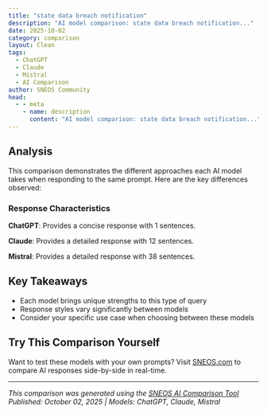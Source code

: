 ```yaml
---
title: "state data breach notification"
description: "AI model comparison: state data breach notification..."
date: 2025-10-02
category: comparison
layout: Clean
tags:
  - ChatGPT
  - Claude
  - Mistral
  - AI Comparison
author: SNEOS Community
head:
  - - meta
    - name: description
      content: "AI model comparison: state data breach notification..."
---
```


<ChatComparison
  title="state data breach notification"
  prompt="state data breach notification"
  :responses='{
    "ChatGPT": "A data breach notification is a legal requirement in many jurisdictions that mandates organizations to inform affected individuals when their personal data has been compromised due to a security breach. The specifics of these regulations can vary by state or country. Below are key points regarding data breach notification requirements, particularly focused on the United States:\n\n### Key Elements of Data Breach Notification Laws:\n\n1. **Definition of a Data Breach**: \n   - Generally refers to unauthorized access to or acquisition of personal information that compromises its security, confidentiality, or integrity.\n\n2. **Affected Information**: \n   - Typically includes personal identifiers such as names, Social Security numbers, driver&#x27;s license numbers, financial account numbers, and in some cases, medical information.\n\n3. **Notification Requirement**:\n   - Organizations must notify affected individuals, usually without unreasonable delay after discovering the breach.\n   - Notification may be required to government agencies and credit reporting agencies, depending on the severity or scale of the breach.\n\n4. **Methods of Notification**:\n   - Written notification is common, though many states allow electronic notification if the affected individuals have consented to it.\n   - Public notice may be required if the breach affects a large number of individuals.\n\n5. **Timing**:\n   - States may have specific time frames within which notification must occur (e.g., within 30 days of discovering the breach).\n\n6. **Exemptions**:\n   - Some laws may exempt notifications if the data breach is unlikely to result in harm to the consumer (e.g., encrypted data that is not further compromised).\n\n7. **State Variations**: \n   - All 50 states, as well as the District of Columbia, have their own breach notification laws, so the requirements can vary greatly (e.g., some states require notifying state officials).\n   - States like California, New York, and Texas have particularly comprehensive regulations.\n\n### Example of States&#x27; Requirements\n\n- **California**: Requires businesses to notify affected individuals in the event of a breach of personal information that includes names in combination with Social Security numbers, financial account numbers, etc. Notifications must occur \"in the most expedient time possible.\"\n  \n- **New York**: Requires businesses that suffer a data breach to notify affected individuals and the Attorney General in certain cases.\n\n- **Texas**: Mandates that individuals must be notified if their sensitive personal information is compromised, with specific details about the breach included in the notification.\n\n### International Considerations:\n\n- **GDPR (EU)**: Under the General Data Protection Regulation, organizations must notify authorities within 72 hours of becoming aware of a breach and inform affected individuals if there&#x27;s a high risk to their rights and freedoms.\n\n### Conclusion\n\nData breach notification laws are critical in protecting consumers by ensuring they are informed of risks to their personal data. Organizations must stay current with the laws in the jurisdictions where they operate to comply effectively. It is also advisable for businesses to establish security measures to prevent breaches and to have a plan in place for responding to breaches when they occur.",
    "Claude": "# Data Breach Notification Laws by State\n\n## Overview\nAll 50 U.S. states, plus D.C., Puerto Rico, and the Virgin Islands have data breach notification laws requiring organizations to notify individuals when their personal information is compromised.\n\n## Key Common Elements\n\n### **Who Must Comply**\n- Businesses, government agencies, nonprofits\n- Data processors/third parties (in many states)\n- Some states have specific requirements for certain industries\n\n### **What Triggers Notification**\n- Unauthorized access to personal information\n- \u0022Personal information\u0022 typically includes:\n  - Name \u002B SSN, driver\u0027s license, financial account info\n  - Medical information\n  - Biometric data (in some states)\n\n### **Notification Requirements**\n\n**To Individuals:**\n- **Timing**: Usually \u0022without unreasonable delay\u0022 or within 30-90 days\n- **Method**: Mail, email, phone, or website posting\n- **Content**: Description of breach, types of data involved, steps being taken, protective measures individuals can take\n\n**To State Authorities:**\n- Most states require notification to Attorney General or other agencies\n- Timing varies (often concurrent with individual notification)\n- Some require specific forms or procedures\n\n**To Credit Bureaus:**\n- Required in many states for large breaches\n- Typically for breaches affecting 1,000\u002B residents\n\n## Notable State Variations\n\n### **Strictest Requirements**\n- **California (CCPA/CPRA)**: Broadest definition of personal information\n- **Massachusetts**: Requires written information security programs\n- **New York**: SHIELD Act with expanded data definitions\n\n### **Unique Features**\n- **Texas**: Requires notification if SSN was accessed, regardless of other factors\n- **Florida**: Shorter notification timeline (30 days)\n- **Illinois**: Biometric data protections under BIPA\n\n## Best Practices for Compliance\n\n1. **Develop an incident response plan**\n2. **Understand which states\u0027 laws apply** (where customers reside)\n3. **Maintain updated contact information**\n4. **Work with legal counsel** for multi-state breaches\n5. **Document the breach investigation**\n6. **Consider cyber insurance coverage**\n\n## Federal Considerations\n- Sector-specific laws (HIPAA, GLBA, FERPA) may also apply\n- FTC Act Section 5 prohibits unfair/deceptive practices\n- Proposed federal legislation could preempt state laws\n\nWould you like me to elaborate on any specific state\u0027s requirements or particular aspects of breach notification laws?",
    "Mistral": "State data breach notification laws require organizations to notify individuals when their personal information has been compromised due to a data breach. These laws vary by state, but they generally share some common elements. Here are key aspects typically found in state data breach notification laws:\n\n### Key Elements of State Data Breach Notification Laws\n\n1. **Definition of Personal Information**:\n   - Most states define personal information to include a combination of an individual\u0027s name and one or more of the following: Social Security number, driver\u0027s license number, financial account information, medical information, or biometric data.\n\n2. **Notification Requirements**:\n   - Organizations must notify affected individuals without unreasonable delay. The specific timeframe can vary by state, but it is often within 30 to 45 days of discovering the breach.\n   - Notification methods can include written notice, email, or telephone, depending on the circumstances and the state\u0027s requirements.\n\n3. **Content of Notification**:\n   - The notification should include details such as the nature of the breach, the type of information compromised, the date of the breach, and steps the individual can take to protect themselves.\n   - Some states require the notification to include contact information for the organization and for credit reporting agencies.\n\n4. **Exceptions and Exemptions**:\n   - Some states allow for exceptions if the breach is unlikely to result in harm to the individual or if the data was encrypted.\n   - Certain industries, such as healthcare and financial services, may have additional or different notification requirements under federal laws like HIPAA and the Gramm-Leach-Bliley Act.\n\n5. **Reporting to State Agencies**:\n   - Many states require organizations to notify state agencies, such as the Attorney General\u0027s office, in addition to notifying affected individuals.\n   - Some states also require notification to credit reporting agencies if a certain number of individuals are affected.\n\n6. **Penalties and Enforcement**:\n   - Non-compliance with data breach notification laws can result in fines, legal action, and other penalties.\n   - Enforcement actions can be taken by state Attorneys General or other regulatory bodies.\n\n### Examples of State-Specific Requirements\n\n- **California**:\n  - California\u0027s data breach notification law is one of the most stringent. It requires notification to be made in the most expedient time possible and without unreasonable delay.\n  - The law also specifies that if the breach involves more than 500 California residents, the organization must notify the Attorney General.\n\n- **New York**:\n  - New York\u0027s SHIELD Act requires organizations to implement reasonable safeguards to protect the security, confidentiality, and integrity of private information.\n  - Notification must be made to affected individuals and the Attorney General, the Department of State, and the Division of Consumer Protection if the breach affects more than 500 New York residents.\n\n- **Florida**:\n  - Florida\u0027s data breach notification law requires notification to be made within 30 days of discovering the breach.\n  - If the breach affects more than 1,000 individuals, the organization must also notify the Department of Legal Affairs.\n\n### Best Practices for Compliance\n\n1. **Develop an Incident Response Plan**:\n   - Have a clear plan in place for responding to data breaches, including steps for notification.\n\n2. **Regularly Review and Update Security Measures**:\n   - Ensure that your organization\u0027s security measures are up-to-date and comply with relevant laws and regulations.\n\n3. **Train Employees**:\n   - Provide regular training to employees on data security and breach response procedures.\n\n4. **Monitor and Detect Breaches**:\n   - Implement systems to monitor for and detect potential data breaches as early as possible.\n\n5. **Consult Legal Counsel**:\n   - Work with legal counsel to ensure compliance with all applicable state and federal data breach notification laws.\n\nBy understanding and complying with state data breach notification laws, organizations can better protect their customers\u0027 personal information and mitigate the risks associated with data breaches."
  }'
  published-date="13:58"
/>

## Analysis

This comparison demonstrates the different approaches each AI model takes when responding to the same prompt. Here are the key differences observed:

### Response Characteristics

**ChatGPT**: Provides a concise response with 1 sentences. 

**Claude**: Provides a detailed response with 12 sentences. 

**Mistral**: Provides a detailed response with 38 sentences. 

## Key Takeaways

- Each model brings unique strengths to this type of query
- Response styles vary significantly between models
- Consider your specific use case when choosing between these models

## Try This Comparison Yourself

Want to test these models with your own prompts? Visit [SNEOS.com](https://sneos.com) to compare AI responses side-by-side in real-time.

---

*This comparison was generated using the [SNEOS AI Comparison Tool](https://sneos.com)*
*Published: October 02, 2025 | Models: ChatGPT, Claude, Mistral*
